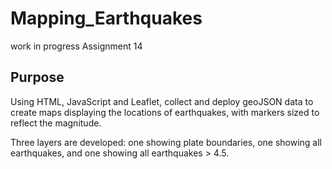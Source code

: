 # Mapping_Earthquakes

work in progress
Assignment 14

## Purpose

Using HTML, JavaScript and Leaflet, collect and deploy geoJSON data to create maps displaying the locations of earthquakes, with markers sized to reflect the magnitude.

Three layers are developed: one showing plate boundaries, one showing all earthquakes, and one showing all earthquakes > 4.5.
